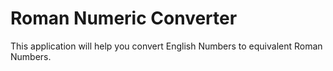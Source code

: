 # Roman Numeric Converter
 This application will help you convert English Numbers to equivalent Roman Numbers.
